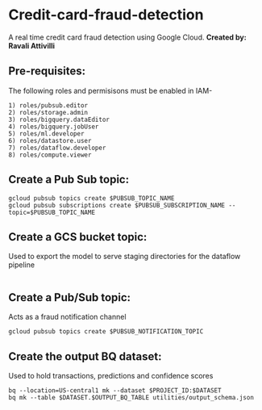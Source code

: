 # Credit-card-fraud-detection
A real time credit card fraud detection using Google Cloud.
**Created by: Ravali Attivilli**

## **Pre-requisites:** 
The following roles and permisisons must be enabled in IAM-

```
1) roles/pubsub.editor
2) roles/storage.admin
3) roles/bigquery.dataEditor
4) roles/bigquery.jobUser
5) roles/ml.developer
6) roles/datastore.user
7) roles/dataflow.developer
8) roles/compute.viewer
```

## **Create a Pub Sub topic:**
```
gcloud pubsub topics create $PUBSUB_TOPIC_NAME
gcloud pubsub subscriptions create $PUBSUB_SUBSCRIPTION_NAME --topic=$PUBSUB_TOPIC_NAME
```

## **Create a GCS bucket topic:**
Used to export the model to serve staging directories for the dataflow pipeline
```gsutil mb gs://$BUCKET_NAME
```

## **Create a Pub/Sub topic:**
Acts as a fraud notification channel

```
gcloud pubsub topics create $PUBSUB_NOTIFICATION_TOPIC

```
## **Create the output BQ dataset:**
Used to hold transactions, predictions and confidence scores

```
bq --location=US-central1 mk --dataset $PROJECT_ID:$DATASET
bq mk --table $DATASET.$OUTPUT_BQ_TABLE utilities/output_schema.json


```

